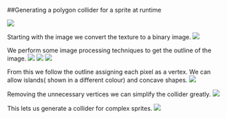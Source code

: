 ##Generating a polygon collider for a sprite at runtime

![](https://www.dropbox.com/s/e7vnx4qguv7kwxh/Fence1.png)

Starting with the image we convert the texture to a binary image.
![](https://www.dropbox.com/s/omcuqzx928h1mtd/FenceBinaryimage.PNG)

We perform some image processing techniques to get the outline of the image.
![](https://www.dropbox.com/s/7tu3jquamt4fbbv/FenceDilation.PNG)
![](https://www.dropbox.com/s/3yfydwwcieajsrn/FenceErosion.PNG)
![](https://www.dropbox.com/s/stx9zt6lfiwg1pq/FenceSubtraction.PNG)

From this we follow the outline assigning each pixel as a vertex. We can allow islands( shown in a different colour) and concave shapes.
![](https://www.dropbox.com/s/ykwdg59gbcr2h7u/FenceVerts.PNG)

Removing the unnecessary vertices we can simplify the collider greatly.
![](https://www.dropbox.com/s/f7f0oaqr17ct8ot/FenceVertReduced.PNG)

This lets us generate a collider for complex sprites.
![](https://www.dropbox.com/s/yp6sbumcosyca6k/FenceFinal.PNG)
